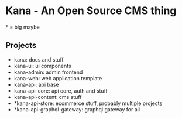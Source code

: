 # Kana - An Open Source CMS thing

\* = big maybe

## Projects

- kana: docs and stuff
- kana-ui: ui components
- kana-admin: admin frontend
- kana-web: web application template
- kana-api: api base
- kana-api-core: api core, auth and stuff
- kana-api-content: cms stuff
- \*kana-api-store: ecommerce stuff, probably multiple projects
- \*kana-api-graphql-gateway: graphql gateway for all
